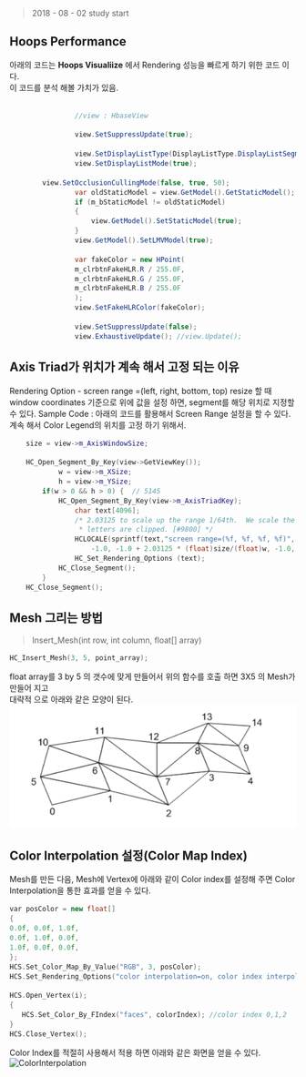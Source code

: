 ﻿> 2018 - 08 - 02 study start

## Hoops Performance

아래의 코드는 **Hoops Visualiize** 에서 Rendering 성능을 빠르게 하기 위한 코드 이다.</br>
이 코드를 분석 해볼 가치가 있음.

```cs

				//view : HbaseView
                
                view.SetSuppressUpdate(true);
                
                view.SetDisplayListType(DisplayListType.DisplayListSegment);
                view.SetDisplayListMode(true);

		view.SetOcclusionCullingMode(false, true, 50);
                var oldStaticModel = view.GetModel().GetStaticModel();
            	if (m_bStaticModel != oldStaticModel)
            	{
                	view.GetModel().SetStaticModel(true);
            	}
                view.GetModel().SetLMVModel(true);
                
                var fakeColor = new HPoint(
                m_clrbtnFakeHLR.R / 255.0F,
                m_clrbtnFakeHLR.G / 255.0F,
                m_clrbtnFakeHLR.B / 255.0F
            	);
            	view.SetFakeHLRColor(fakeColor);
                
                view.SetSuppressUpdate(false);
                view.ExhaustiveUpdate(); //view.Update();
```

## Axis Triad가 위치가 계속 해서 고정 되는 이유

Rendering Option - screen range =(left, right, bottom, top)
resize 할 때 window coordinates 기준으로 위에 값을 설정 하면, segment를 해당 위치로 지정할 수 있다.
Sample Code : 아래의 코드를 활용해서 Screen Range 설정을 할 수 있다. 계속 해서 Color Legend의 위치를 고정 하기 위해서.
```cpp
	size = view->m_AxisWindowSize;

	HC_Open_Segment_By_Key(view->GetViewKey());
			w = view->m_XSize;
			h = view->m_YSize;		
		if(w > 0 && h > 0) {  // 5145
			HC_Open_Segment_By_Key(view->m_AxisTriadKey);
				char text[4096];
				/* 2.03125 to scale up the range 1/64th.  We scale the axis triad down 1/64th to make sure none of the
				 * letters are clipped. [#9800] */
				HCLOCALE(sprintf(text,"screen range=(%f, %f, %f, %f)",
					-1.0, -1.0 + 2.03125 * (float)size/(float)w, -1.0, -1.0 + 2.03125 * (float)size/(float)h));
				HC_Set_Rendering_Options (text);
			HC_Close_Segment();
		}
	HC_Close_Segment();
```

## Mesh 그리는 방법
> Insert_Mesh(int row, int column, float[] array)

```cpp
HC_Insert_Mesh(3, 5, point_array);
```
float array를 3 by 5 의 갯수에 맞게 만들어서 위의 함수를 호출 하면 3X5 의 Mesh가 만들어 지고</br>
대략적 으로 아래와 같은 모양이 된다.</br>
![MeshImage](Image/meshArrayImg.png)

## Color Interpolation 설정(Color Map Index)
Mesh를 만든 다음, Mesh에 Vertex에 아래와 같이 Color index를 설정해 주면 Color Interpolation을 통한 효과를 얻을 수 있다.
```cpp
var posColor = new float[]
{
0.0f, 0.0f, 1.0f,
0.0f, 1.0f, 0.0f,
1.0f, 0.0f, 0.0f,
};
HCS.Set_Color_Map_By_Value("RGB", 3, posColor);
HCS.Set_Rendering_Options("color interpolation=on, color index interpolation=(faces, edges), no lighting");

HCS.Open_Vertex(i);
{
   HCS.Set_Color_By_FIndex("faces", colorIndex); //color index 0,1,2
}
HCS.Close_Vertex();
```
Color Index를 적절히 사용해서 적용 하면 아래와 같은 화면을 얻을 수 있다.
![ColorInterpolation](Image/color_interpolation.png)



